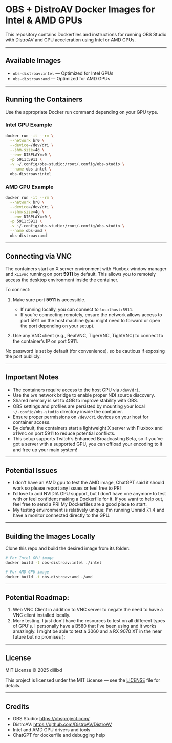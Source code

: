 # OBS + DistroAV Docker Images for Intel & AMD GPUs

This repository contains Dockerfiles and instructions for running OBS Studio with DistroAV and GPU acceleration using Intel or AMD GPUs.

---

## Available Images

- `obs-distroav:intel` — Optimized for Intel GPUs 
- `obs-distroav:amd` — Optimized for AMD GPUs

---

## Running the Containers

Use the appropriate Docker run command depending on your GPU type.

### Intel GPU Example

```bash
docker run -it --rm \
  --network br0 \
  --device=/dev/dri \
  --shm-size=4g \
  --env DISPLAY=:0 \
  -p 5911:5911 \
  -v ~/.config/obs-studio:/root/.config/obs-studio \
  --name obs-intel \
  obs-distroav:intel
```

### AMD GPU Example

```bash
docker run -it --rm \
  --network br0 \
  --device=/dev/dri \
  --shm-size=4g \
  --env DISPLAY=:0 \
  -p 5911:5911 \
  -v ~/.config/obs-studio:/root/.config/obs-studio \
  --name obs-amd \
  obs-distroav:amd
```

---

## Connecting via VNC

The containers start an X server environment with Fluxbox window manager and `x11vnc` running on port **5911** by default. This allows you to remotely access the desktop environment inside the container.

To connect:

1. Make sure port **5911** is accessible.  
   - If running locally, you can connect to `localhost:5911`.  
   - If you’re connecting remotely, ensure the network allows access to port 5911 on the host machine (you might need to forward or open the port depending on your setup).

2. Use any VNC client (e.g., RealVNC, TigerVNC, TightVNC) to connect to the container's IP on port 5911.

No password is set by default (for convenience), so be cautious if exposing the port publicly.

---

## Important Notes

- The containers require access to the host GPU via `/dev/dri`.
- Use the `br0` network bridge to enable proper NDI source discovery.
- Shared memory is set to 4GB to improve stability with OBS.
- OBS settings and profiles are persisted by mounting your local `~/.config/obs-studio` directory inside the container.
- Ensure proper permissions on `/dev/dri` devices on your host for container access.
- By default, the containers start a lightweight X server with Fluxbox and x11vnc on port 5911 to reduce potential conflicts.
- This setup supports Twitch’s Enhanced Broadcasting Beta, so if you’ve got a server with a supported GPU, you can offload your encoding to it and free up your main system!

---

## Potential Issues

- I don't have an AMD gpu to test the AMD image, ChatGPT said it should work so please report any issues or feel free to PR!
- I’d love to add NVIDIA GPU support, but I don’t have one anymore to test with or feel confident making a Dockerfile for it. If you want to help out, feel free to send a PR! My Dockerfiles are a good place to start.
- My testing environment is relatively unique: I'm running Unraid 7.1.4 and have a monitor connected directly to the GPU.

---

## Building the Images Locally

Clone this repo and build the desired image from its folder:

```bash
# For Intel GPU image
docker build -t obs-distroav:intel ./intel

# For AMD GPU image
docker build -t obs-distroav:amd ./amd
```

---

## Potential Roadmap:

1. Web VNC Client in addition to VNC server to negate the need to have a VNC client installed locally.
2. More testing, I just don't have the resources to test on all different types of GPU's. I personally have a B580 that I've been using and it works amazingly. I might be able to test a 3060 and a RX 9070 XT in the near future but no promises ):

---

## License

MIT License © 2025 dilllxd

This project is licensed under the MIT License — see the [LICENSE](./LICENSE) file for details.

---

## Credits

- OBS Studio: https://obsproject.com/  
- DistroAV: https://github.com/DistroAV/DistroAV  
- Intel and AMD GPU drivers and tools
- ChatGPT for dockerfile and debugging help
